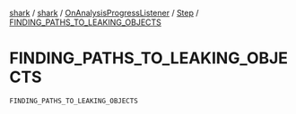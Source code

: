 [shark](../../../index.md) / [shark](../../index.md) / [OnAnalysisProgressListener](../index.md) / [Step](index.md) / [FINDING_PATHS_TO_LEAKING_OBJECTS](./-f-i-n-d-i-n-g_-p-a-t-h-s_-t-o_-l-e-a-k-i-n-g_-o-b-j-e-c-t-s.md)

# FINDING_PATHS_TO_LEAKING_OBJECTS

`FINDING_PATHS_TO_LEAKING_OBJECTS`